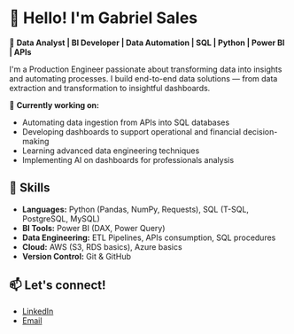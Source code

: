 # 👋 Hello! I'm Gabriel Sales

🎯 **Data Analyst | BI Developer | Data Automation | SQL | Python | Power BI | APIs**

I'm a Production Engineer passionate about transforming data into insights and automating processes. I build end-to-end data solutions — from data extraction and transformation to insightful dashboards.

💼 **Currently working on:**
- Automating data ingestion from APIs into SQL databases
- Developing dashboards to support operational and financial decision-making
- Learning advanced data engineering techniques
- Implementing AI on dashboards for professionals analysis

## 🚀 Skills
- **Languages:** Python (Pandas, NumPy, Requests), SQL (T-SQL, PostgreSQL, MySQL)
- **BI Tools:** Power BI (DAX, Power Query)
- **Data Engineering:** ETL Pipelines, APIs consumption, SQL procedures
- **Cloud:** AWS (S3, RDS basics), Azure basics
- **Version Control:** Git & GitHub

## 📫 Let's connect!
- [LinkedIn](https://www.linkedin.com/in/gabriel-sales-69bb6b194/)
- [Email](biesaless@gmail.com)
